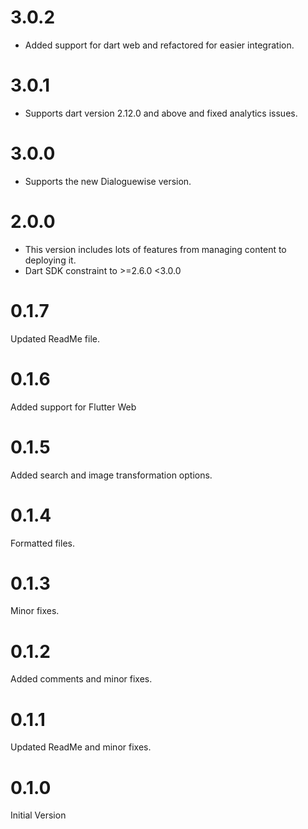 # 3.0.2

- Added support for dart web and refactored for easier integration.

# 3.0.1

- Supports dart version 2.12.0 and above and fixed analytics issues.

# 3.0.0

- Supports the new Dialoguewise version.

# 2.0.0

- This version includes lots of features from managing content to deploying it.
- Dart SDK constraint to >=2.6.0 <3.0.0

# 0.1.7

Updated ReadMe file.

# 0.1.6

Added support for Flutter Web

# 0.1.5

Added search and image transformation options.

# 0.1.4

Formatted files.

# 0.1.3

Minor fixes.

# 0.1.2

Added comments and minor fixes.

# 0.1.1

Updated ReadMe and minor fixes.

# 0.1.0

Initial Version
